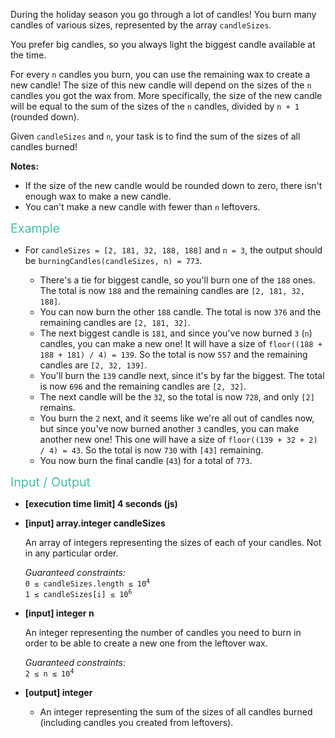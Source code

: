 <p>During the holiday season you go through a lot of candles! You burn many candles of various sizes, represented by the array <code>candleSizes</code>.</p>
<p>You prefer big candles, so you always light the biggest candle available at the time.</p>
<p>For every <code>n</code> candles you burn, you can use the remaining wax to create a new candle! The size of this new candle will depend on the sizes of the <code>n</code> candles you got the wax from. More specifically, the size of the new candle will be equal to the sum of the sizes of the <code>n</code> candles, divided by <code>n + 1</code> (rounded down).</p>
<p>Given <code>candleSizes</code> and <code>n</code>, your task is to find the sum of the sizes of all candles burned!</p>
<p><strong>Notes:</strong></p>
<ul>
<li>If the size of the new candle would be rounded down to zero, there isn't enough wax to make a new candle.</li>
<li>You can't make a new candle with fewer than <code>n</code> leftovers.</li>
</ul>
<p><span style="color:#44BFA3;font-size:1.4em;">Example</span></p>
<ul>
<li>
<p>For <code>candleSizes = [2, 181, 32, 188, 188]</code> and <code>n = 3</code>, the output should be <code>burningCandles(candleSizes, n) = 773</code>.</p>
<ul>
<li>There's a tie for biggest candle, so you'll burn one of the <code>188</code> ones. The total is now <code>188</code> and the remaining candles are <code>[2, 181, 32, 188]</code>.</li>
<li>You can now burn the other <code>188</code> candle. The total is now <code>376</code> and the remaining candles are <code>[2, 181, 32]</code>.</li>
<li>The next biggest candle is <code>181</code>, and since you've now burned <code>3</code> (<code>n</code>) candles, you can make a new one! It will have a size of <code>floor((188 + 188 + 181) / 4) = 139</code>. So the total is now <code>557</code> and the remaining candles are <code>[2, 32, 139]</code>.</li>
<li>You'll burn the <code>139</code> candle next, since it's by far the biggest. The total is now <code>696</code> and the remaining candles are <code>[2, 32]</code>.</li>
<li>The next candle will be the <code>32</code>, so the total is now <code>728</code>, and only <code>[2]</code> remains.</li>
<li>You burn the <code>2</code> next, and it seems like we're all out of candles now, but since you've now burned another <code>3</code> candles, you can make another new one! This one will have a size of <code>floor((139 + 32 + 2) / 4) = 43</code>. So the total is now <code>730</code> with <code>[43]</code> remaining.</li>
<li>You now burn the final candle (<code>43</code>) for a total of <code>773</code>.</li>
</ul>
</li>
</ul>
<p><span style="color:#44BFA3;font-size:1.4em;">Input / Output</span></p>
<ul>
<li>
<p><strong>[execution time limit] 4 seconds (js)</strong></p>
</li>
<li>
<p><strong>[input] array.integer candleSizes</strong></p>
<p>An array of integers representing the sizes of each of your candles. Not in any particular order.</p>
<p><em>Guaranteed constraints:</em><br>
<code>0 ≤ candleSizes.length ≤ 10<sup>4</sup></code><br>
<code>1 ≤ candleSizes[i] ≤ 10<sup>6</sup></code></p>
</li>
<li>
<p><strong>[input] integer n</strong></p>
<p>An integer representing the number of candles you need to burn in order to be able to create a new one from the leftover wax.</p>
<p><em>Guaranteed constraints:</em><br>
<code>2 ≤ n ≤ 10<sup>4</sup></code></p>
</li>
<li>
<p><strong>[output] integer</strong></p>
<ul>
<li>An integer representing the sum of the sizes of all candles burned (including candles you created from leftovers).</li>
</ul>
</li>
</ul>
</div>
